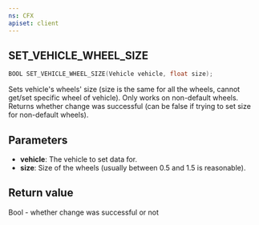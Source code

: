```yaml
---
ns: CFX
apiset: client
---
```

## SET_VEHICLE_WHEEL_SIZE

```c
BOOL SET_VEHICLE_WHEEL_SIZE(Vehicle vehicle, float size);
```

Sets vehicle's wheels' size (size is the same for all the wheels, cannot get/set specific wheel of vehicle).
Only works on non-default wheels.
Returns whether change was successful (can be false if trying to set size for non-default wheels).

## Parameters
* **vehicle**: The vehicle to set data for.
* **size**: Size of the wheels (usually between 0.5 and 1.5 is reasonable).

## Return value
Bool - whether change was successful or not
